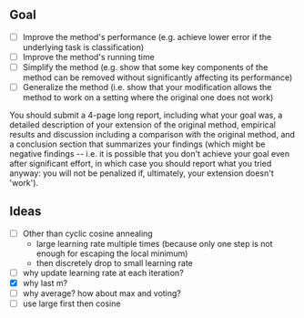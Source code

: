 ## Goal

- [ ] Improve the method's performance (e.g. achieve lower error if the underlying task is classification)
- [ ] Improve the method's running time
- [ ] Simplify the method (e.g. show that some key components of the method can be removed without significantly affecting its performance)
- [ ] Generalize the method (i.e. show that your modification allows the method to work on a setting where the original one does not work)

You should submit a 4-page long report, including what your goal was, a detailed description of your extension of the original method, empirical results and discussion including a comparison with the original method, and a conclusion section that summarizes your findings (which might be negative findings -- i.e. it is possible that you don't achieve your goal even after significant effort, in which case you should report what you tried anyway: you will not be penalized if, ultimately, your extension doesn't 'work').

## Ideas
- [ ] Other than cyclic cosine annealing
    - large learning rate multiple times (because only one step is not enough for escaping the local minimum)
    - then discretely drop to small learning rate
- [ ] why update learning rate at each iteration?
- [x] why last m?
- [ ] why average? how about max and voting?
- [ ] use large first then cosine
